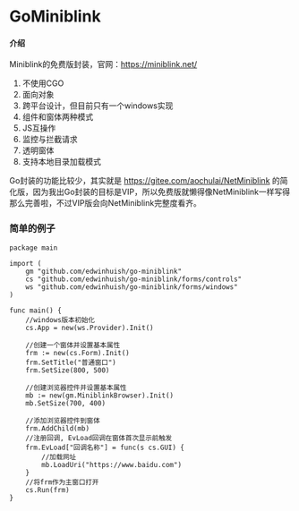 # GoMiniblink

#### 介绍
Miniblink的免费版封装，官网：https://miniblink.net/

1.  不使用CGO
2.  面向对象
3.  跨平台设计，但目前只有一个windows实现
4.  组件和窗体两种模式
5.  JS互操作
6.  监控与拦截请求
7.  透明窗体
8.  支持本地目录加载模式

Go封装的功能比较少，其实就是 https://gitee.com/aochulai/NetMiniblink 的简化版，因为我出Go封装的目标是VIP，所以免费版就懒得像NetMiniblink一样写得那么完善啦，不过VIP版会向NetMiniblink完整度看齐。

### 简单的例子
    package main
    
    import (
    	gm "github.com/edwinhuish/go-miniblink"
    	cs "github.com/edwinhuish/go-miniblink/forms/controls"
    	ws "github.com/edwinhuish/go-miniblink/forms/windows"
    )
    
    func main() {
        //windows版本初始化
        cs.App = new(ws.Provider).Init()
        
        //创建一个窗体并设置基本属性
        frm := new(cs.Form).Init()
        frm.SetTitle("普通窗口")
        frm.SetSize(800, 500)
    	
        //创建浏览器控件并设置基本属性
        mb := new(gm.MiniblinkBrowser).Init()
        mb.SetSize(700, 400)
        
        //添加浏览器控件到窗体
        frm.AddChild(mb)
        //注册回调, EvLoad回调在窗体首次显示前触发
        frm.EvLoad["回调名称"] = func(s cs.GUI) {
            //加载网址
            mb.LoadUri("https://www.baidu.com")
        }
        //将frm作为主窗口打开
        cs.Run(frm)
    }
    